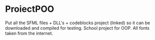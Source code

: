 # ProiectPOO

Put all the SFML files + DLL's + codeblocks project (linked) so it can be downloaded and compiled for testing. School project for OOP. All fonts taken from the internet.
